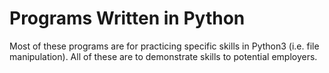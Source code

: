 # Programs Written in Python

Most of these programs are for practicing specific skills in Python3 (i.e. file manipulation). All of these are to demonstrate skills to potential employers.
